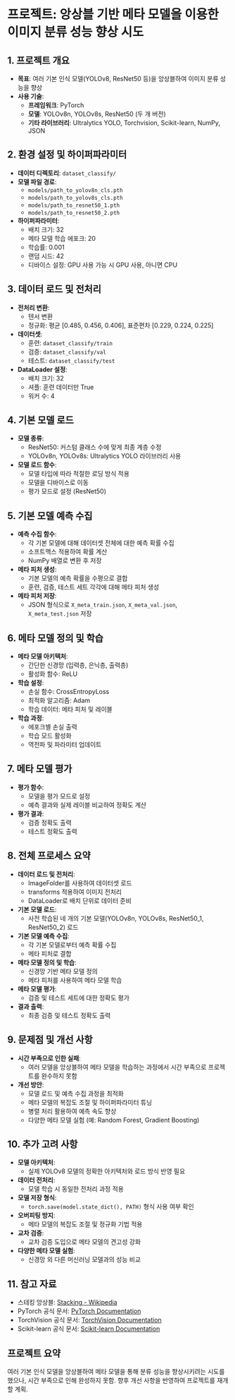 # 프로젝트: 앙상블 기반 메타 모델을 이용한 이미지 분류 성능 향상 시도

## 1. 프로젝트 개요
- **목표**: 여러 기본 인식 모델(YOLOv8, ResNet50 등)을 앙상블하여 이미지 분류 성능을 향상
- **사용 기술**:
  - **프레임워크**: PyTorch
  - **모델**: YOLOv8n, YOLOv8s, ResNet50 (두 개 버전)
  - **기타 라이브러리**: Ultralytics YOLO, Torchvision, Scikit-learn, NumPy, JSON

## 2. 환경 설정 및 하이퍼파라미터
- **데이터 디렉토리**: `dataset_classify/`
- **모델 파일 경로**:
  - `models/path_to_yolov8n_cls.pth`
  - `models/path_to_yolov8s_cls.pth`
  - `models/path_to_resnet50_1.pth`
  - `models/path_to_resnet50_2.pth`
- **하이퍼파라미터**:
  - 배치 크기: 32
  - 메타 모델 학습 에포크: 20
  - 학습률: 0.001
  - 랜덤 시드: 42
  - 디바이스 설정: GPU 사용 가능 시 GPU 사용, 아니면 CPU

## 3. 데이터 로드 및 전처리
- **전처리 변환**:
  - 텐서 변환
  - 정규화: 평균 [0.485, 0.456, 0.406], 표준편차 [0.229, 0.224, 0.225]
- **데이터셋**:
  - 훈련: `dataset_classify/train`
  - 검증: `dataset_classify/val`
  - 테스트: `dataset_classify/test`
- **DataLoader 설정**:
  - 배치 크기: 32
  - 셔플: 훈련 데이터만 True
  - 워커 수: 4

## 4. 기본 모델 로드
- **모델 종류**:
  - ResNet50: 커스텀 클래스 수에 맞게 최종 계층 수정
  - YOLOv8n, YOLOv8s: Ultralytics YOLO 라이브러리 사용
- **모델 로드 함수**:
  - 모델 타입에 따라 적절한 로딩 방식 적용
  - 모델을 디바이스로 이동
  - 평가 모드로 설정 (ResNet50)

## 5. 기본 모델 예측 수집
- **예측 수집 함수**:
  - 각 기본 모델에 대해 데이터셋 전체에 대한 예측 확률 수집
  - 소프트맥스 적용하여 확률 계산
  - NumPy 배열로 변환 후 저장
- **메타 피처 생성**:
  - 기본 모델의 예측 확률을 수평으로 결합
  - 훈련, 검증, 테스트 세트 각각에 대해 메타 피처 생성
- **메타 피처 저장**:
  - JSON 형식으로 `X_meta_train.json`, `X_meta_val.json`, `X_meta_test.json` 저장

## 6. 메타 모델 정의 및 학습
- **메타 모델 아키텍처**:
  - 간단한 신경망 (입력층, 은닉층, 출력층)
  - 활성화 함수: ReLU
- **학습 설정**:
  - 손실 함수: CrossEntropyLoss
  - 최적화 알고리즘: Adam
  - 학습 데이터: 메타 피처 및 레이블
- **학습 과정**:
  - 에포크별 손실 출력
  - 학습 모드 활성화
  - 역전파 및 파라미터 업데이트

## 7. 메타 모델 평가
- **평가 함수**:
  - 모델을 평가 모드로 설정
  - 예측 결과와 실제 레이블 비교하여 정확도 계산
- **평가 결과**:
  - 검증 정확도 출력
  - 테스트 정확도 출력

## 8. 전체 프로세스 요약
- **데이터 로드 및 전처리**:
  - ImageFolder를 사용하여 데이터셋 로드
  - transforms 적용하여 이미지 전처리
  - DataLoader로 배치 단위로 데이터 준비
- **기본 모델 로드**:
  - 사전 학습된 네 개의 기본 모델(YOLOv8n, YOLOv8s, ResNet50_1, ResNet50_2) 로드
- **기본 모델 예측 수집**:
  - 각 기본 모델로부터 예측 확률 수집
  - 메타 피처로 결합
- **메타 모델 정의 및 학습**:
  - 신경망 기반 메타 모델 정의
  - 메타 피처를 사용하여 메타 모델 학습
- **메타 모델 평가**:
  - 검증 및 테스트 세트에 대한 정확도 평가
- **결과 출력**:
  - 최종 검증 및 테스트 정확도 출력

## 9. 문제점 및 개선 사항
- **시간 부족으로 인한 실패**:
  - 여러 모델을 앙상블하여 메타 모델을 학습하는 과정에서 시간 부족으로 프로젝트를 완수하지 못함
- **개선 방안**:
  - 모델 로드 및 예측 수집 과정을 최적화
  - 메타 모델의 복잡도 조절 및 하이퍼파라미터 튜닝
  - 병렬 처리 활용하여 예측 속도 향상
  - 다양한 메타 모델 실험 (예: Random Forest, Gradient Boosting)

## 10. 추가 고려 사항
- **모델 아키텍처**:
  - 실제 YOLOv8 모델의 정확한 아키텍처와 로드 방식 반영 필요
- **데이터 전처리**:
  - 모델 학습 시 동일한 전처리 과정 적용
- **모델 저장 형식**:
  - `torch.save(model.state_dict(), PATH)` 형식 사용 여부 확인
- **오버피팅 방지**:
  - 메타 모델의 복잡도 조절 및 정규화 기법 적용
- **교차 검증**:
  - 교차 검증 도입으로 메타 모델의 견고성 강화
- **다양한 메타 모델 실험**:
  - 신경망 외 다른 머신러닝 모델과의 성능 비교

## 11. 참고 자료
- 스테킹 앙상블: [Stacking - Wikipedia](https://en.wikipedia.org/wiki/Stacking)
- PyTorch 공식 문서: [PyTorch Documentation](https://pytorch.org/docs/)
- TorchVision 공식 문서: [TorchVision Documentation](https://pytorch.org/vision/stable/index.html)
- Scikit-learn 공식 문서: [Scikit-learn Documentation](https://scikit-learn.org/stable/documentation.html)

## 프로젝트 요약
여러 기본 인식 모델을 앙상블하여 메타 모델을 통해 분류 성능을 향상시키려는 시도를 했으나, 시간 부족으로 인해 완성하지 못함. 향후 개선 사항을 반영하여 프로젝트를 재개할 계획.
